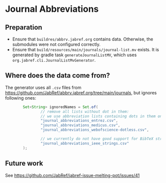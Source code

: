 # Journal Abbreviations

## Preparation

- Ensure that `buildres/abbrv.jabref.org` contains data. Otherwise, the submodules were not configured correctly.
- Ensure that `build/resources/main/journals/journal-list.mv` exists. It is generated by gradle task `generateJournalListMV`, which uses `org.jabref.cli.JournalListMvGenerator`.

## Where does the data come from?

The generator uses all `.csv` files from https://github.com/JabRef/abbrv.jabref.org/tree/main/journals, but ignores following ones:

```java
        Set<String> ignoredNames = Set.of(
                // remove all lists without dot in them:
                // we use abbreviation lists containing dots in them only (to be consistent)
                "journal_abbreviations_entrez.csv",
                "journal_abbreviations_medicus.csv",
                "journal_abbreviations_webofscience-dotless.csv",

                // we currently do not have good support for BibTeX strings
                "journal_abbreviations_ieee_strings.csv"
        );
```

## Future work

See <https://github.com/JabRef/jabref-issue-melting-pot/issues/41>
